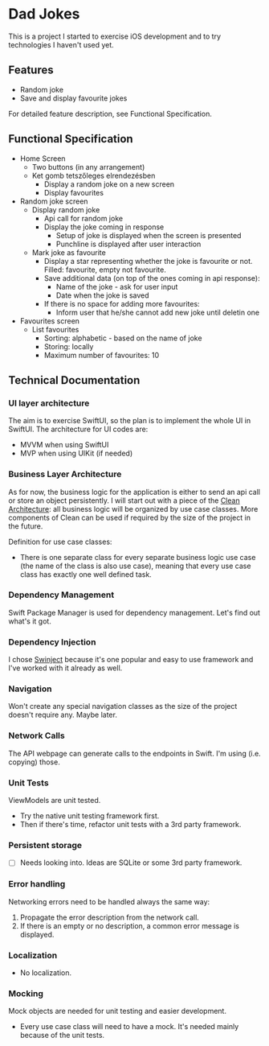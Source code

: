 # Dad Jokes

This is a project I started to exercise iOS development and to try technologies I haven't used yet.

## Features
- Random joke
- Save and display favourite jokes

For detailed feature description, see Functional Specification.

## Functional Specification
- Home Screen
    - Two buttons (in any arrangement)
    - Ket gomb tetszőleges elrendezésben
        - Display a random joke on a new screen
        - Display favourites
- Random joke screen
  - Display random joke
    - Api call for random joke
    - Display the joke coming in response
      - Setup of joke is displayed when the screen is presented
      - Punchline is displayed after user interaction
  - Mark joke as favourite
    - Display a star representing whether the joke is favourite or not. Filled: favourite, empty not favourite.
    - Save additional data (on top of the ones coming in api response):
      - Name of the joke - ask for user input
      - Date when the joke is saved
    - If there is no space for adding more favourites:
      - Inform user that he/she cannot add new joke until deletin one
- Favourites screen
  - List favourites
    - Sorting: alphabetic - based on the name of joke
    - Storing: locally
    - Maximum number of favourites: 10

## Technical Documentation

### UI layer architecture
The aim is to exercise SwiftUI, so the plan is to implement the whole UI in SwiftUI. The architecture for UI codes are:
- MVVM when using SwiftUI
- MVP when using UIKit (if needed)

### Business Layer Architecture
As for now, the business logic for the application is either to send an api call or store an object persistently. I will start out with a piece of the [Clean Architecture](https://blog.cleancoder.com/uncle-bob/2012/08/13/the-clean-architecture.html): all business logic will be organized by use case classes. More components of Clean can be used if required by the size of the project in the future.

Definition for use case classes:
- There is one separate class for every separate business logic use case (the name of the class is also use case), meaning that every use case class has exactly one well defined task.

### Dependency Management
Swift Package Manager is used for dependency management. Let's find out what's it got.

### Dependency Injection
I chose [Swinject](https://github.com/Swinject/Swinject) because it's one popular and easy to use framework and I've worked with it already as well.

### Navigation
Won't create any special navigation classes as the size of the project doesn't require any. Maybe later.

### Network Calls
The API webpage can generate calls to the endpoints in Swift. I'm using (i.e. copying) those.

### Unit Tests
ViewModels are unit tested.
- Try the native unit testing framework first.
- Then if there's time, refactor unit tests with a 3rd party framework.

### Persistent storage
- [ ] Needs looking into. Ideas are SQLite or some 3rd party framework.

### Error handling
Networking errors need to be handled always the same way:
1. Propagate the error description from the network call.
2. If there is an empty or no description, a common error message is displayed.

### Localization
- No localization.

### Mocking
Mock objects are needed for unit testing and easier development.
- Every use case class will need to have a mock. It's needed mainly because of the unit tests.
